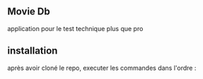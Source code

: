 ## Movie Db

application pour le test technique plus que pro

## installation

après avoir cloné le repo, executer les commandes dans l'ordre : 

